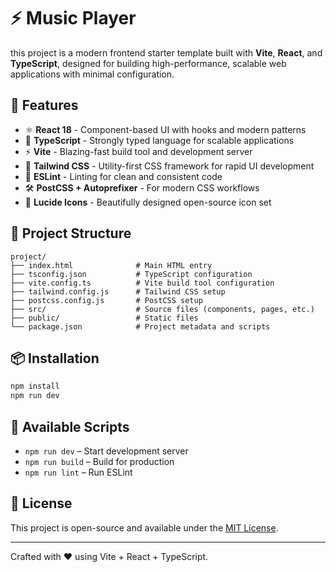 
# ⚡ Music Player

this project is a modern frontend starter template built with **Vite**, **React**, and **TypeScript**, designed for building high-performance, scalable web applications with minimal configuration.

## 🚀 Features

- ⚛️ **React 18** - Component-based UI with hooks and modern patterns
- 🔷 **TypeScript** - Strongly typed language for scalable applications
- ⚡ **Vite** - Blazing-fast build tool and development server
- 🎨 **Tailwind CSS** - Utility-first CSS framework for rapid UI development
- 🧹 **ESLint** - Linting for clean and consistent code
- 🛠️ **PostCSS + Autoprefixer** - For modern CSS workflows
- 🎯 **Lucide Icons** - Beautifully designed open-source icon set

## 📁 Project Structure

```
project/
├── index.html              # Main HTML entry
├── tsconfig.json           # TypeScript configuration
├── vite.config.ts          # Vite build tool configuration
├── tailwind.config.js      # Tailwind CSS setup
├── postcss.config.js       # PostCSS setup
├── src/                    # Source files (components, pages, etc.)
├── public/                 # Static files
└── package.json            # Project metadata and scripts
```

## 📦 Installation

```bash
npm install
npm run dev
```

## 🧪 Available Scripts

- `npm run dev` – Start development server
- `npm run build` – Build for production
- `npm run lint` – Run ESLint

## 📄 License

This project is open-source and available under the [MIT License](LICENSE).

---

Crafted with ❤️ using Vite + React + TypeScript.
